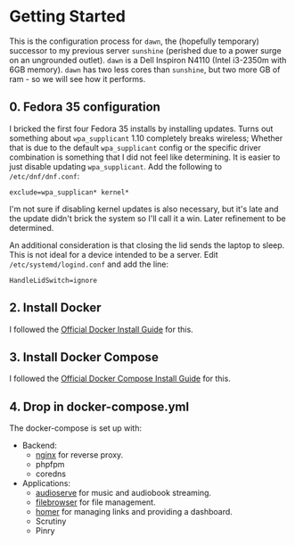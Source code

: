# Getting Started
This is the configuration process for `dawn`, the (hopefully temporary) successor to my previous server `sunshine` (perished due to a power surge on an ungrounded outlet).  `dawn` is a Dell Inspiron N4110 (Intel i3-2350m with 6GB memory).  `dawn` has two less cores than `sunshine`, but two more GB of ram - so we will see how it performs.

## 0. Fedora 35 configuration
I bricked the first four Fedora 35 installs by installing updates.  Turns out something about `wpa_supplicant` 1.10 completely breaks wireless; Whether that is due to the default `wpa_supplicant` config or the specific driver combination is something that I did not feel like determining.  It is easier to just disable updating `wpa_supplicant`.  Add the following to `/etc/dnf/dnf.conf`:
```
exclude=wpa_supplican* kernel*
```
I'm not sure if disabling kernel updates is also necessary, but it's late and the update didn't brick the system so I'll call it a win.  Later refinement to be determined.



An additional consideration is that closing the lid sends the laptop to sleep.  This is not ideal for a device intended to be a server.  Edit `/etc/systemd/logind.conf` and add the line:
```
HandleLidSwitch=ignore
```

## 2. Install Docker
I followed the [Official Docker Install Guide](https://docs.docker.com/engine/install/fedora/) for this.

## 3. Install Docker Compose
I followed the [Official Docker Compose Install Guide](https://docs.docker.com/compose/install/) for this.

## 4. Drop in docker-compose.yml
The docker-compose is set up with:
* Backend:
  * [nginx](https://github.com/nginxinc/docker-nginx) for reverse proxy.
  * phpfpm
  * coredns
* Applications:
  * [audioserve](https://github.com/izderadicka/audioserve) for music and audiobook streaming.
  * [filebrowser](https://github.com/hurlenko/filebrowser-docker) for file management.
  * [homer](https://github.com/bastienwirtz/homer) for managing links and providing a dashboard.
  * Scrutiny
  * Pinry
